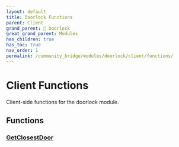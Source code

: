 ```yaml
---
layout: default
title: Doorlock Functions
parent: Client
grand_parent: 🚪 Doorlock
great_grand_parent: Modules
has_children: true
has_toc: true
nav_order: 1
permalink: /community_bridge/modules/doorlock/client/functions/
---
```


# Client Functions
Client-side functions for the doorlock module.

## Functions

### [GetClosestDoor](GetClosestDoor)

